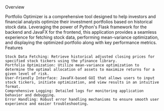 Overview

Portfolio Optimizer is a comprehensive tool designed to help investors and financial analysts optimize their investment portfolios based on historical stock data. Leveraging the power of Python's Flask framework for the backend and JavaFX for the frontend, this application provides a seamless experience for fetching stock data, performing mean-variance optimization, and displaying the optimized portfolio along with key performance metrics.
Features

    Stock Data Fetching: Retrieve historical adjusted closing prices for specified stock tickers using the yfinance library.
    Portfolio Optimization: Utilize mean-variance optimization to determine the optimal allocation of assets to maximize returns for a given level of risk.
    User-Friendly Interface: JavaFX-based GUI that allows users to input stock tickers, initiate optimization, and view results in an intuitive format.
    Comprehensive Logging: Detailed logs for monitoring application behavior and debugging.
    Error Handling: Robust error handling mechanisms to ensure smooth user experience and easier troubleshooting.

